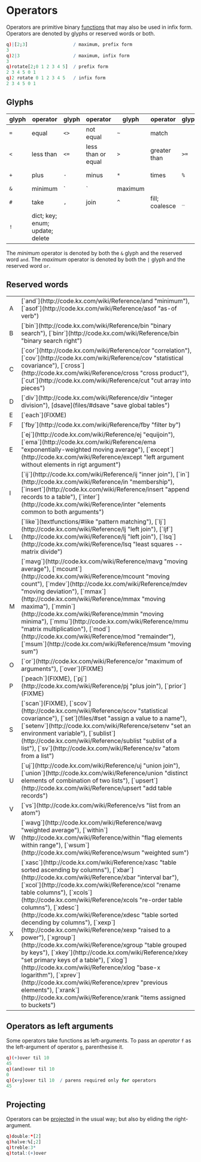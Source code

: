 Operators
=========

Operators are primitive binary [functions](functions) that may also be used in infix form. Operators are denoted by glyphs or reserved words or both. 
```q
q)|[2;3]                 / maximum, prefix form
3
q)2|3                    / maximum, infix form
3
q)rotate[2;0 1 2 3 4 5]  / prefix form
2 3 4 5 0 1
q)2 rotate 0 1 2 3 4 5   / infix form
2 3 4 5 0 1
```


## Glyphs

<div class="kx-compact" markdown="1">

| glyph | operator  | glyph | operator           | glyph | operator       | glyph | operator              |
|-------|-----------|-------|--------------------|-------|----------------|-------|-----------------------|
| `=`   | equal     | `<>`  | not equal          | `~`   | match          |
| `<`   | less than | `<=`  | less than or equal | `>`   | greater than   | `>=`  | greater than or equal |
| `+`   | plus      | `-`   | minus              | `*`   | times          | `%`   | divided by            |
| `&`   | minimum   | `|`   | maximum            |
| `#`   | take      | `,`   | join               | `^`   | fill; coalesce | `_`   | drop; cut             |
| `!`   | dict; key; enum; update; delete | 

</div>

The _minimum_ operator is denoted by both the `&` glyph and the reserved word `and`. The _maximum_ operator is denoted by both the `|` glyph and the reserved word `or`. 


## Reserved words

<table markdown="1" class="kx-compact">
<tr><td>A</td><td>[`and`](http://code.kx.com/wiki/Reference/and "minimum"), [`asof`](http://code.kx.com/wiki/Reference/asof "as-of verb")</td></tr>
<tr><td>B</td><td>[`bin`](http://code.kx.com/wiki/Reference/bin "binary search"), [`binr`](http://code.kx.com/wiki/Reference/bin "binary search right")</td></tr>
<tr><td>C</td><td>[`cor`](http://code.kx.com/wiki/Reference/cor "correlation"), [`cov`](http://code.kx.com/wiki/Reference/cov "statistical covariance"), [`cross`](http://code.kx.com/wiki/Reference/cross "cross product"), [`cut`](http://code.kx.com/wiki/Reference/cut "cut array into pieces")</td></tr>
<tr><td>D</td><td>[`div`](http://code.kx.com/wiki/Reference/div "integer division"), [dsave](files/#dsave "save global tables") </td></tr>
<tr><td>E</td><td>[`each`](FIXME)</td></tr>
<tr><td>F</td><td>[`fby`](http://code.kx.com/wiki/Reference/fby "filter by")</td></tr>
<tr><td>E</td><td>[`ej`](http://code.kx.com/wiki/Reference/ej "equijoin"), [`ema`](http://code.kx.com/wiki/Reference/ema "exponentially-weighted moving average"), [`except`](http://code.kx.com/wiki/Reference/except "left argument without elements in rigt argument")</td></tr>
<tr><td>I</td><td>[`ij`](http://code.kx.com/wiki/Reference/ij "inner join"), [`in`](http://code.kx.com/wiki/Reference/in "membership"), [`insert`](http://code.kx.com/wiki/Reference/insert "append records to a table"), [`inter`](http://code.kx.com/wiki/Reference/inter "elements common to both arguments")</td></tr>
<tr><td>L</td><td>[`like`](textfunctions/#like "pattern matching"), [`lj`](http://code.kx.com/wiki/Reference/lj "left join"), [`ljf`](http://code.kx.com/wiki/Reference/lj "left join"), [`lsq`](http://code.kx.com/wiki/Reference/lsq "least squares -- matrix divide")</td></tr>
<tr><td>M</td><td>[`mavg`](http://code.kx.com/wiki/Reference/mavg "moving average"), [`mcount`](http://code.kx.com/wiki/Reference/mcount "moving count"), [`mdev`](http://code.kx.com/wiki/Reference/mdev "moving deviation"), [`mmax`](http://code.kx.com/wiki/Reference/mmax "moving maxima"), [`mmin`](http://code.kx.com/wiki/Reference/mmin "moving minima"), [`mmu`](http://code.kx.com/wiki/Reference/mmu "matrix multiplication"), [`mod`](http://code.kx.com/wiki/Reference/mod "remainder"), [`msum`](http://code.kx.com/wiki/Reference/msum "moving sum")</td></tr>
<tr><td>O</td><td>[`or`](http://code.kx.com/wiki/Reference/or "maximum of arguments"), [`over`](FIXME)</td></tr>
<tr><td>P</td><td>[`peach`](FIXME), [`pj`](http://code.kx.com/wiki/Reference/pj "plus join"), [`prior`](FIXME)</td></tr>
<tr><td>S</td><td>[`scan`](FIXME), [`scov`](http://code.kx.com/wiki/Reference/scov "statistical covariance"), [`set`](files/#set "assign a value to a name"), [`setenv`](http://code.kx.com/wiki/Reference/setenv "set an environment variable"), [`sublist`](http://code.kx.com/wiki/Reference/sublist "sublist of a list"), [`sv`](http://code.kx.com/wiki/Reference/sv "atom from a list")</td></tr>
<tr><td>U</td><td>[`uj`](http://code.kx.com/wiki/Reference/uj "union join"), [`union`](http://code.kx.com/wiki/Reference/union "distinct elements of combination of two lists"), [`upsert`](http://code.kx.com/wiki/Reference/upsert "add table records")</td></tr>
<tr><td>V</td><td>[`vs`](http://code.kx.com/wiki/Reference/vs "list from an atom")</td></tr>
<tr><td>W</td><td>[`wavg`](http://code.kx.com/wiki/Reference/wavg "weighted average"), [`within`](http://code.kx.com/wiki/Reference/within "flag elements within range"), [`wsum`](http://code.kx.com/wiki/Reference/wsum "weighted sum")</td></tr>
<tr><td>X</td><td>[`xasc`](http://code.kx.com/wiki/Reference/xasc "table sorted ascending by columns"), [`xbar`](http://code.kx.com/wiki/Reference/xbar "interval bar"), [`xcol`](http://code.kx.com/wiki/Reference/xcol "rename table columns"), [`xcols`](http://code.kx.com/wiki/Reference/xcols "re-order table columns"), [`xdesc`](http://code.kx.com/wiki/Reference/xdesc "table sorted decending by columns"), [`xexp`](http://code.kx.com/wiki/Reference/xexp "raised to a power"), [`xgroup`](http://code.kx.com/wiki/Reference/xgroup "table grouped by keys"), [`xkey`](http://code.kx.com/wiki/Reference/xkey "set primary keys of a table"), [`xlog`](http://code.kx.com/wiki/Reference/xlog "base-x logarithm"), [`xprev`](http://code.kx.com/wiki/Reference/xprev "previous elements"), [`xrank`](http://code.kx.com/wiki/Reference/xrank "items assigned to buckets")</td></tr>
</table>


## Operators as left arguments

Some operators take functions as left-arguments. To pass an _operator_ `f` as the left-argument of operator `g`, parenthesise it.
```q
q)(+)over til 10
45
q)(and)over til 10
0
q){x+y}over til 10  / parens required only for operators
45
```


## Projecting

Operators can be [projected](FIXME) in the usual way; but also by eliding the right-argument. 
```q
q)double:*[2]
q)halve:%[;2]
q)treble:3*
q)total:(+)over
```
